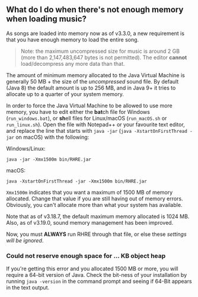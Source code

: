 ## What do I do when there's not enough memory when loading music?

As songs are loaded into memory now as of v3.3.0, a new requirement is that you have enough memory to load the entire song.

>Note: the maximum uncompressed size for music is around 2 GB
(more than 2,147,483,647 bytes is not permitted).
The editor **cannot** load/decompress any more data than that.

The amount of minimum memory allocated to the Java Virtual Machine is generally 50 MB + the size of the *uncompressed* sound file.
By default (Java 8) the default amount is up to 256 MB, and in Java 9+
it tries to allocate up to a quarter of your system memory.

In order to force the Java Virtual Machine to be allowed to use more memory,
you have to edit either the **bat**ch file for Windows (`run_windows.bat`), or **sh**ell files
for Linux/macOS (`run_macOS.sh` or `run_linux.sh`). Open the file with Notepad++ or your favourite text editor,
and replace the line that starts with `java -jar` (`java -XstartOnFirstThread -jar` on macOS) with the following:

Windows/Linux:
```
java -jar -Xmx1500m bin/RHRE.jar
```

macOS:
```
java -XstartOnFirstThread -jar -Xmx1500m bin/RHRE.jar
```

`Xmx1500m` indicates that you want a maximum of 1500 MB of memory allocated. Change that
value if you are still having out of memory errors. Obviously, you can't allocate more than what your
system has available.

Note that as of v3.18.7, the default maximum memory allocated is 1024 MB. Also, as of v3.19.0, sound memory management has been improved.

Now, you must **ALWAYS** run RHRE through that file, or else these *settings
will be ignored*.

### Could not reserve enough space for ... KB object heap
If you're getting this error and you allocated 1500 MB or more, you will require a 64-bit version of Java.
Check the bit-ness of your installation by running `java -version` in the command prompt and seeing if 64-Bit appears in the text output.
